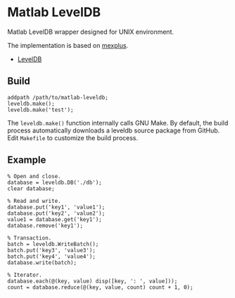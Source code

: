 Matlab LevelDB
==============

Matlab LevelDB wrapper designed for UNIX environment.

The implementation is based on [mexplus](http://github.com/kyamagu/mexplus).

 * [LevelDB](https://code.google.com/p/leveldb/)

Build
-----

    addpath /path/to/matlab-leveldb;
    leveldb.make();
    leveldb.make('test');

The `leveldb.make()` function internally calls GNU Make. By default, the build
process automatically downloads a leveldb source package from GitHub. Edit
`Makefile` to customize the build process.

Example
-------

    % Open and close.
    database = leveldb.DB('./db');
    clear database;

    % Read and write.
    database.put('key1', 'value1');
    database.put('key2', 'value2');
    value1 = database.get('key1');
    database.remove('key1');

    % Transaction.
    batch = leveldb.WriteBatch();
    batch.put('key3', 'value3');
    batch.put('key4', 'value4');
    database.write(batch);

    % Iterator.
    database.each(@(key, value) disp([key, ': ', value]));
    count = database.reduce(@(key, value, count) count + 1, 0);
